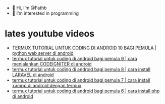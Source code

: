 - 👋 Hi, I’m @Fathb
- 👀 I’m interested in programming

# lates youtube videos
<!-- YOUTUBE:START -->
- [TERMUX TUTORIAL UNTUK CODING DI ANDROID 10 BAGI PEMULA | python web server di android](https://www.youtube.com/watch?v=kgFc_MrwXzI)
- [termux tutorial untuk coding di android bagi pemula 9 | cara menjalankan CODEIGNITER di android](https://www.youtube.com/watch?v=iIkyrxtyxsE)
- [termux tutorial untuk coding di android bagi pemula 8 | cara install LARAVEL di android](https://www.youtube.com/watch?v=cF40w6VTdew)
- [termux tutorial untuk coding di android bagi pemula 7 | cara install xampp di android dengan termux](https://www.youtube.com/watch?v=Blpzjs5Y190)
- [termux tutorial untuk coding di android bagi pemula 6 | cara install php di android](https://www.youtube.com/watch?v=OWcJp2w_q8U)
<!-- YOUTUBE:END -->

<!---
Fathb/Fathb is a ✨ special ✨ repository because its `README.md` (this file) appears on your GitHub profile.
You can click the Preview link to take a look at your changes.
--->

